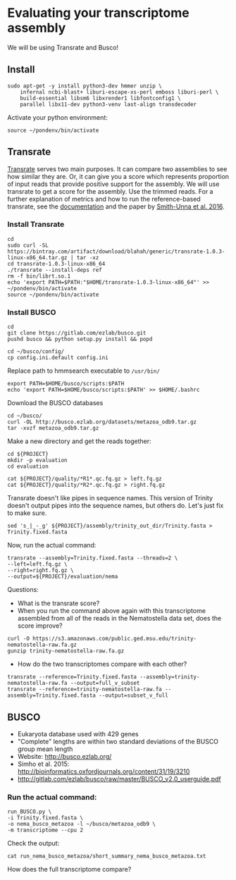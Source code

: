 # Evaluating your transcriptome assembly

We will be using Transrate and Busco!

## Install

```
sudo apt-get -y install python3-dev hmmer unzip \
    infernal ncbi-blast+ liburi-escape-xs-perl emboss liburi-perl \
    build-essential libsm6 libxrender1 libfontconfig1 \
    parallel libx11-dev python3-venv last-align transdecoder
```

Activate your python environment:

```
source ~/pondenv/bin/activate
```

## Transrate

[Transrate](http://hibberdlab.com/transrate/getting_started.html) serves two main purposes. It can compare two assemblies to see how similar they are. Or, it can give you a score which represents proportion of input reads that provide positive support for the assembly. We will use transrate to get a score for the assembly. Use the trimmed reads. For a further explanation of metrics and how to run the reference-based transrate, see the [documentation](http://hibberdlab.com/transrate/metrics.html) and the paper by [Smith-Unna et al. 2016](http://genome.cshlp.org/content/early/2016/06/01/gr.196469.115). 

### Install Transrate

```
cd 
sudo curl -SL https://bintray.com/artifact/download/blahah/generic/transrate-1.0.3-linux-x86_64.tar.gz | tar -xz
cd transrate-1.0.3-linux-x86_64 
./transrate --install-deps ref
rm -f bin/librt.so.1
echo 'export PATH=$PATH:"$HOME/transrate-1.0.3-linux-x86_64"' >> ~/pondenv/bin/activate
source ~/pondenv/bin/activate
```

### Install BUSCO

```
cd
git clone https://gitlab.com/ezlab/busco.git
pushd busco && python setup.py install && popd
```

```
cd ~/busco/config/
cp config.ini.default config.ini
```

Replace path to hmmsearch executable to `/usr/bin/`

```
export PATH=$HOME/busco/scripts:$PATH
echo 'export PATH=$HOME/busco/scripts:$PATH' >> $HOME/.bashrc
```

Download the BUSCO databases
```
cd ~/busco/
curl -OL http://busco.ezlab.org/datasets/metazoa_odb9.tar.gz
tar -xvzf metazoa_odb9.tar.gz
```

Make a new directory and get the reads together:

```
cd ${PROJECT}
mkdir -p evaluation
cd evaluation

cat ${PROJECT}/quality/*R1*.qc.fq.gz > left.fq.gz
cat ${PROJECT}/quality/*R2*.qc.fq.gz > right.fq.gz
```

Transrate doesn't like pipes in sequence names. This version of Trinity doesn't output pipes into the sequence names, but others do. Let's just fix to make sure.

```
sed 's_|_-_g' ${PROJECT}/assembly/trinity_out_dir/Trinity.fasta > Trinity.fixed.fasta
```

Now, run the actual command:

```
transrate --assembly=Trinity.fixed.fasta --threads=2 \
--left=left.fq.gz \
--right=right.fq.gz \
--output=${PROJECT}/evaluation/nema
```

Questions:
* What is the transrate score?
* When you run the command above again with this transcriptome assembled from all of the reads in the Nematostella data set, does the score improve?

```
curl -O https://s3.amazonaws.com/public.ged.msu.edu/trinity-nematostella-raw.fa.gz
gunzip trinity-nematostella-raw.fa.gz
```

* How do the two transcriptomes compare with each other?

```
transrate --reference=Trinity.fixed.fasta --assembly=trinity-nematostella-raw.fa --output=full_v_subset
transrate --reference=trinity-nematostella-raw.fa --assembly=Trinity.fixed.fasta --output=subset_v_full
```

## BUSCO

* Eukaryota database used with 429 genes
* "Complete" lengths are within two standard deviations of the BUSCO group mean length
* Website: http://busco.ezlab.org/
* Simho et al. 2015: http://bioinformatics.oxfordjournals.org/content/31/19/3210
* http://gitlab.com/ezlab/busco/raw/master/BUSCO_v2.0_userguide.pdf

### Run the actual command:

```
run_BUSCO.py \
-i Trinity.fixed.fasta \
-o nema_busco_metazoa -l ~/busco/metazoa_odb9 \
-m transcriptome --cpu 2
```

Check the output:

```
cat run_nema_busco_metazoa/short_summary_nema_busco_metazoa.txt
```

How does the full transcriptome compare?
